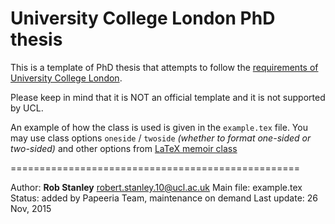 # University College London PhD thesis 

This is a template of PhD thesis that attempts to follow the [requirements of University College London](https://www.ucl.ac.uk/current-students/research_degrees/thesis_formatting).

Please keep in mind that it is NOT an official template and it is not supported by UCL.

An example of how the class is used is given in the `example.tex` file. You may use class options `oneside` / `twoside` *(whether to format one-sided or two-sided)* and other options from [LaTeX memoir class](https://www.ctan.org/pkg/memoir?lang=en)

==================================================

Author:      **Rob Stanley** robert.stanley.10@ucl.ac.uk
Main file:   example.tex
Status:      added by Papeeria Team, maintenance on demand
Last update: 26 Nov, 2015

